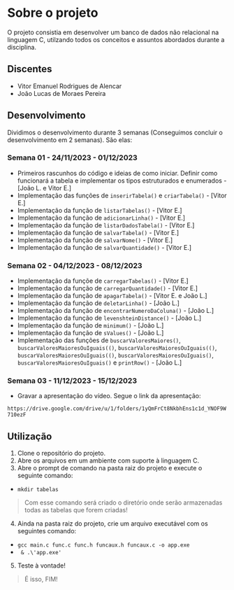 # Sobre o projeto
O projeto consistia em desenvolver um banco de dados não relacional na linguagem C, utilzando todos os conceitos e assuntos abordados durante a disciplina.
## Discentes
* Vitor Emanuel Rodrigues de Alencar
* João Lucas de Moraes Pereira
## Desenvolvimento
Dividimos o desenvolvimento durante 3 semanas (Conseguimos concluir o desenvolvimento em 2 semanas). São elas:
### Semana 01 - 24/11/2023 - 01/12/2023
* Primeiros rascunhos do código e ideias de como iniciar. Definir como funcionará a tabela e implementar os tipos estruturados e enumerados - [João L. e Vitor E.] 
* Implementação das funções de `inserirTabela()` e `criarTabela()` - [Vitor E.]
* Implementação da função de `listarTabelas()` - [Vitor E.]
* Implementação da função de `adicionarLinha()` - [Vitor E.]
* Implementação da função de `listarDadosTabela()` - [Vitor E.]
* Implementação da função de `salvarTabela()` - [Vitor E.]
* Implementação da função de `salvarNome()` - [Vitor E.]
* Implementação da função de `salvarQuantidade()` - [Vitor E.]
### Semana 02 - 04/12/2023 - 08/12/2023
* Implementação da funçõe de `carregarTabelas()` - [Vitor E.]
* Implementação da função de `carregarQuantidade()` - [Vitor E.]
* Implementação da função de `apagarTabela()` - [Vitor E. e João L.]
* Implementação da função de `deletarLinha()` - [João L.]
* Implementação da função de `encontrarNumeroDaColuna()` - [João L.]
* Implementação da função de `levenshteinDistance()` - [João L.]
* Implementação da função de `minimum()` - [João L.]
* Implementação da função de `sValues()` - [João L.]
* Implementação das funções de `buscarValoresMaiores()`, `buscarValoresMaioresOuIguais(()`, `buscarValoresMaioresOuIguais(()`, `buscarValoresMaioresOuIguais(()`, `buscarValoresMaioresOuIguais()`, `buscarValoresMaioresOuIguais()` e `printRow()` - [João L.]
### Semana 03 - 11/12/2023 - 15/12/2023
* Gravar a apresentação do vídeo. Segue o link da apresentação:
  
`https://drive.google.com/drive/u/1/folders/1yQmFrCt8NkbhEns1c1d_YNOF9W710ezF`

## Utilização
1. Clone o repositório do projeto.
2. Abre os arquivos em um ambiente com suporte à linguagem C.
3. Abre o prompt de comando na pasta raiz do projeto e execute o seguinte comando:
  * `mkdir tabelas`
  > Com esse comando será criado o diretório onde serão armazenadas todas as tabelas que forem criadas!
4. Ainda na pasta raiz do projeto, crie um arquivo executável com os seguintes comando:
  *  `gcc main.c func.c func.h funcaux.h funcaux.c -o app.exe`
  *  ` & .\'app.exe'`
5. Teste à vontade!
> É isso, FIM!
